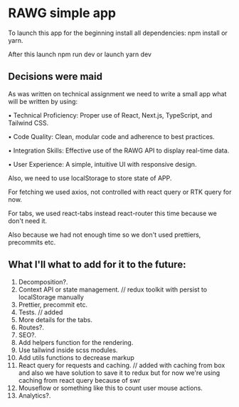 # RAWG simple app

To launch this app for the beginning install all dependencies:
npm install or yarn.

After this launch npm run dev or launch yarn dev

Decisions were maid
-

As was written on technical assignment we need to write a small app what will be written by using:

• Technical Proficiency: Proper use of React, Next.js, TypeScript, and Tailwind CSS.

• Code Quality: Clean, modular code and adherence to best practices.

• Integration Skills: Effective use of the RAWG API to display real-time data.

• User Experience: A simple, intuitive UI with responsive design.

Also, we need to use localStorage to store state of APP.

For fetching we used axios, not controlled with react query or RTK query for now.

For tabs, we used react-tabs instead react-router this time because we don't need it.

Also because we had not enough time so we don't used prettiers, precommits etc.

What I'll what to add for it to the future:
-
1. Decomposition?.
2. Context API or state management. // redux toolkit with persist to localStorage manually
3. Prettier, precommit etc.
4. Tests. // added
5. More details for the tabs.
6. Routes?.
7. SEO?.
8. Add helpers function for the rendering.
9. Use tailwind inside scss modules.
10. Add utils functions to decrease markup
11. React query for requests and caching. // added with caching from box and also we have solution to save it to redux but for now we're using caching from react query because of swr
12. Mouseflow or something like this to count user mouse actions.
13. Analytics?.